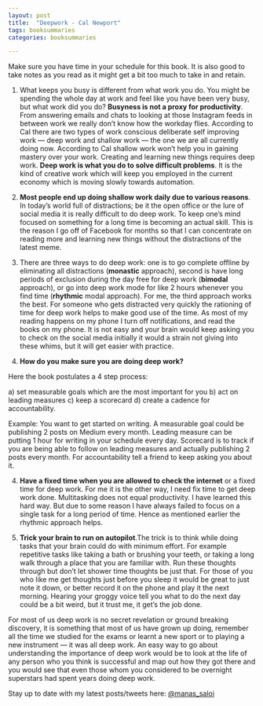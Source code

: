```yaml
---
layout: post
title:  "Deepwork - Cal Newport"
tags: booksummaries
categories: booksummaries

---
```




Make sure you have time in your schedule for this book. It is also good to take notes as you read as it might get a bit too much to take in and retain.

1. What keeps you busy is different from what work you do. You might be spending the whole day at work and feel like you have been very busy, but what work did you do? **Busyness is not a proxy for productivity**. From answering emails and chats to looking at those Instagram feeds in between work we really don’t know how the workday flies. According to Cal there are two types of work conscious deliberate self improving work — deep work and shallow work — the one we are all currently doing now. According to Cal shallow work won’t help you in gaining mastery over your work. Creating and learning new things requires deep work. **Deep work is what you do to solve difficult problems**. It is the kind of creative work which will keep you employed in the current economy which is moving slowly towards automation.

2. **Most people end up doing shallow work daily due to various reasons**. In today’s world full of distractions; be it the open office or the lure of social media it is really difficult to do deep work. To keep one’s mind focused on something for a long time is becoming an actual skill. This is the reason I go off of Facebook for months so that I can concentrate on reading more and learning new things without the distractions of the latest meme.

3. There are three ways to do deep work: one is to go complete offline by eliminating all distractions (**monastic** approach), second is have long periods of exclusion during the day free for deep work (**bimodal** approach), or go into deep work mode for like 2 hours whenever you find time (**rhythmic** modal approach). For me, the third approach works the best. For someone who gets distracted very quickly the rationing of time for deep work helps to make good use of the time. As most of my reading happens on my phone I turn off notifications, and read the books on my phone. It is not easy and your brain would keep asking you to check on the social media initially it would a strain not giving into these whims, but it will get easier with practice.

3. **How do you make sure you are doing deep work?**

Here the book postulates a 4 step process:

a) set measurable goals which are the most important for you
b) act on leading measures
c) keep a scorecard
d) create a cadence for accountability.

Example: You want to get started on writing. A measurable goal could be publishing 2 posts on Medium every month. Leading measure can be putting 1 hour for writing in your schedule every day. Scorecard is to track if you are being able to follow on leading measures and actually publishing 2 posts every month. For accountability tell a friend to keep asking you about it.

4. **Have a fixed time when you are allowed to check the internet** or a fixed time for deep work. For me it is the other way, I need fix time to get deep work done. Multitasking does not equal productivity. I have learned this hard way. But due to some reason I have always failed to focus on a single task for a long period of time. Hence as mentioned earlier the rhythmic approach helps.

5. **Trick your brain to run on autopilot**.The trick is to think while doing tasks that your brain could do with minimum effort. For example repetitive tasks like taking a bath or brushing your teeth, or taking a long walk through a place that you are familiar with. Run these thoughts through but don’t let shower time thoughts be just that. For those of you who like me get thoughts just before you sleep it would be great to just note it down, or better record it on the phone and play it the next morning. Hearing your groggy voice tell you what to do the next day could be a bit weird, but it trust me, it get’s the job done.

For most of us deep work is no secret revelation or ground breaking discovery, it is something that most of us have grown up doing, remember all the time we studied for the exams or learnt a new sport or to playing a new instrument — it was all deep work. An easy way to go about understanding the importance of deep work would be to look at the life of any person who you think is successful and map out how they got there and you would see that even those whom you considered to be overnight superstars had spent years doing deep work.

Stay up to date with my latest posts/tweets here: [@manas_saloi](http://twitter.com/manas_saloi)

